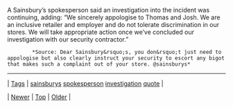 <!--
title: A Sainsbury&rsquo;s spokesperson said an investigation into the incident was continuing, adding
date: 2020-06-28T15:27:00.125Z
tags: sainsburys, spokesperson, investigation, quote
-->




A Sainsbury’s spokesperson said an investigation into the incident was continuing, adding: “We sincerely appologise to Thomas and Josh. We are an inclusive retailer and employer and do not tolerate discrimination in our stores. We will take appropriate action once we’ve concluded our investigation with our security contractor.”

            *Source: Dear Sainsbury&rsquo;s, you don&rsquo;t just need to appologise but also clearly instruct your security to escort any bigot that makes such a complaint out of your store. @sainsburys*

<!--BOTTOM-POST-NAVIGATION-->
---

| [Tags](tags.md) | [sainsburys](tag-sainsburys.md) [spokesperson](tag-spokesperson.md) [investigation](tag-investigation.md) [quote](tag-quote.md) |

| [Newer](148738455634.md) | [Top](index.md) | [Older](148779120664.md) |